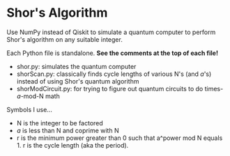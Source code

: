 # Shor's Algorithm
Use NumPy instead of Qiskit to simulate a quantum computer to perform Shor's algorithm on any suitable integer.

Each Python file is standalone. **See the comments at the top of each file!**
* shor.py: simulates the quantum computer
* shorScan.py: classically finds cycle lengths of various N's (and *a*'s) instead of using Shor's quantum algorithm
* shorModCircuit.py: for trying to figure out quantum circuits to do times-*a*-mod-N math

Symbols I use...
* N is the integer to be factored
* *a* is less than N and coprime with N
* r is the minimum power greater than 0 such that a^power mod N equals 1. r is the cycle length (aka the period).
